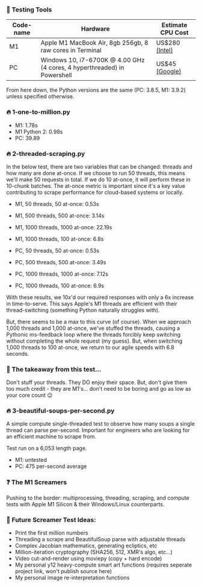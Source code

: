 ### 🧪 Testing Tools

| Code-name | Hardware                        | Estimate CPU Cost    |
|-----------|---------------------------------|----------------------------|
| M1        | Apple M1 MacBook Air, 8gb 256gb, 8 raw cores in Terminal | US$280 [(Intel)](https://ark.intel.com/content/www/us/en/ark/products/88195/intel-core-i7-6700k-processor-8m-cache-up-to-4-20-ghz.html) |
| PC        | Windows 10, i7-6700K @ 4.00 GHz (4 cores, 4 hyperthreaded) in Powershell | US$45 [(Google)](https://www.google.com/search?q=estimate+cost+for+apple+m1+chip) |

From here down, the Python versions are the same (PC: 3.8.5, M1: 3.9.2) unless specified otherwise.

### 🔥 1-one-to-million.py

* M1: 1.78s
* M1 Python 2: 0.98s
* PC: 39.89

### 🔥 2-threaded-scraping.py

In the below test, there are two variables that can be changed: threads and how many are done at-once. If we choose to run 50 threads, this means we'll make 50 requests in total. If we do 10 at-once, it will perform these in 10-chunk batches. The at-once metric is important since it's a key value contributing to scrape performance for cloud-based systems or locally.

* M1, 50 threads, 50 at-once: 0.53s
* M1, 500 threads, 500 at-once: 3.14s
* M1, 1000 threads, 1000 at-once: 22.19s
* M1, 1000 threads, 100 at-once: 6.8s

* PC, 50 threads, 50 at-once: 0.53s
* PC, 500 threads, 500 at-once: 3.49s
* PC, 1000 threads, 1000 at-once: 7.12s
* PC, 1000 threads, 100 at-once: 6.9s

With these results, we 10x'd our required responses with only a 6x increase in time-to-serve. This says Apple's M1 threads are efficient with their thread-switching (something Python naturally struggles with).

But, there seems to be a max to this curve (of course). When we approach 1,000 threads and 1,000 at-once, we've stuffed the threads, causing a Pythonic ms-feedback loop where the threads forcibly keep switching without completing the whole request (my guess). But, when switching 1,000 threads to 100 at-once, we return to our agile speeds with 6.8 seconds.

### 🤔 The takeaway from this test...

Don't stuff your threads. They DO enjoy their space. But, don't give them too much credit - they are M1's... don't need to be boring and go as low as your core count 😉

### 🔥 3-beautiful-soups-per-second.py

A simple compute single-threaded test to observe how many soups a single thread can parse per-second. Important for engineers who are looking for an efficient machine to scrape from.

Test run on a 6,053 length page.

* M1: untested
* PC: 475 per-second average

### ❓ The M1 Screamers
Pushing to the border: multiprocessing, threading, scraping, and compute tests with Apple M1 Silicon & their Windows/Linux counterparts.

### 📝 Future Screamer Test Ideas:

* Print the first million numbers
* Threading a scrape and BeautifulSoup parse with adjustable threads
* Complex Jacobian mathematics, generating ecliptics, etc
* Million-iteration cryptography (SHA256, 512, XMR's algo, etc...)
* Video cut-and-render using moviepy (copy + hard encode)
* My personal y12 heavy-compute smart art functions (requires seperate project link, won't publish source here)
* My personal image re-interpretation functions
